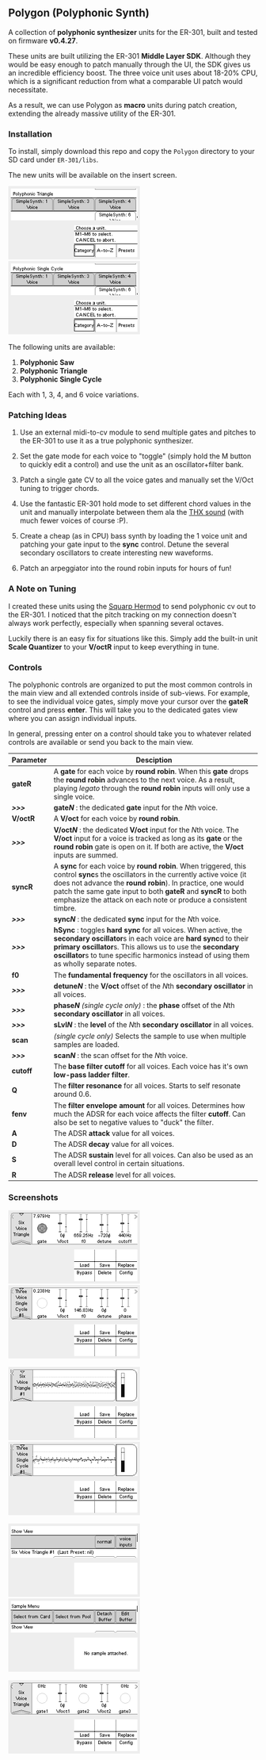## Polygon (Polyphonic Synth)

A collection of **polyphonic synthesizer** units for the ER-301, built and tested on firmware **v0.4.27**.

These units are built utilizing the ER-301 **Middle Layer SDK**. Although they would be easy enough to patch manually through the UI, the SDK gives us an incredible efficiency boost. The three voice unit uses about 18-20% CPU, which is a significant reduction from what a comparable UI patch would necessitate.

As a result, we can use Polygon as **macro** units during patch creation, extending the already massive utility of the ER-301.

### Installation
To install, simply download this repo and copy the `Polygon` directory to your SD card under `ER-301/libs`.

The new units will be available on the insert screen.

![](screenshots/TriangleInsert.png)
![](screenshots/SingleCycleInsert.png)

The following units are available:

1. **Polyphonic Saw**
2. **Polyphonic Triangle**
3. **Polyphonic Single Cycle**

Each with 1, 3, 4, and 6 voice variations.

### Patching Ideas

1. Use an external midi-to-cv module to send multiple gates and pitches to the ER-301 to use it as a true polyphonic synthesizer.

2. Set the gate mode for each voice to "toggle" (simply hold the M button to quickly edit a control) and use the unit as an oscillator+filter bank.

3. Patch a single gate CV to all the voice gates and manually set the V/Oct tuning to trigger chords.

4. Use the fantastic ER-301 hold mode to set different chord values in the unit and manually interpolate between them ala the [THX sound](https://www.youtube.com/watch?v=FWkJ86JqlPA) (with much fewer voices of course :P).

5. Create a cheap (as in CPU) bass synth by loading the 1 voice unit and patching your gate input to the **sync** control. Detune the several secondary oscillators to create interesting new waveforms.

6. Patch an arpeggiator into the round robin inputs for hours of fun!

### A Note on Tuning
I created these units using the [Squarp Hermod](https://squarp.net/hermod) to send polyphonic cv out to the ER-301. I noticed that the pitch tracking on my connection doesn't always work perfectly, especially when spanning several octaves.

Luckily there is an easy fix for situations like this. Simply add the built-in unit **Scale Quantizer** to your **V/octR** input to keep everything in tune.

### Controls
The polyphonic controls are organized to put the most common controls in the main view and all extended controls inside of sub-views. For example, to see the individual voice gates, simply move your cursor over the **gateR** control and press **enter**. This will take you to the dedicated gates view where you can assign individual inputs.

In general, pressing enter on a control should take you to whatever related controls are available or send you back to the main view.

Parameter | Desciption
--------- | ----------
**gateR** | A **gate** for each voice by **round robin**. When this **gate** drops the **round robin** advances to the next voice. As a result, playing *legato* through the **round robin** inputs will only use a single voice.
***>>>***   | **gate*N*** : the dedicated **gate** input for the *N*th voice.
**V/octR** | A **V/oct** for each voice by **round robin**.
***>>>*** | **V/oct*N*** : the dedicated **V/oct** input for the *N*th voice. The **V/oct** input for a voice is tracked as long as its **gate** or the **round robin** gate is open on it. If both are active, the **V/oct** inputs are summed.
**syncR** | A **sync** for each voice by **round robin**. When triggered, this control **sync**s the oscillators in the currently active voice (it does not advance the **round robin**). In practice, one would patch the same gate input to both **gateR** and **syncR** to both emphasize the attack on each note or produce a consistent timbre.
***>>>*** | **sync*N*** : the dedicated **sync** input for the *N*th voice.
***>>>*** | **hSync** : toggles **hard sync** for all voices. When active, the **secondary oscillator**s in each voice are **hard sync**d to their **primary oscillator**s. This allows us to use the **secondary oscillator**s to tune specific harmonics instead of using them as wholly separate notes.
**f0** | The **fundamental frequency** for the oscillators in all voices.
***>>>*** | **detune*N*** : the **V/oct** offset of the *N*th **secondary oscillator** in all voices.
***>>>*** | **phase*N*** *(single cycle only)* : the **phase** offset of the *N*th **secondary oscillator** in all voices.
***>>>*** | **sLvl*N*** : the **level** of the *N*th **secondary oscillator** in all voices.
**scan** | *(single cycle only)* Selects the sample to use when multiple samples are loaded.
***>>>*** | **scan*N*** : the scan offset for the *N*th voice.
**cutoff** | The **base filter cutoff** for all voices. Each voice has it's own **low-pass ladder filter**.
**Q** | The **filter resonance** for all voices. Starts to self resonate around 0.6.
**fenv** | The **filter envelope amount** for all voices. Determines how much the ADSR for each voice affects the filter **cutoff**. Can also be set to negative values to "duck" the filter.
**A** | The ADSR **attack** value for all voices.
**D** | The ADSR **decay** value for all voices.
**S** | The ADSR **sustain** level for all voices. Can also be used as an overall level control in certain situations.
**R** | The ADSR **release** level for all voices.

### Screenshots

![](screenshots/TriangleNormal.png)
![](screenshots/SingleCycleNormal.png)

![](screenshots/TriangleWave.png)
![](screenshots/SingleCycleWave.png)

![](screenshots/TriangleMenu.png)
![](screenshots/SingleCycleMenu.png)

![](screenshots/TriangleVoiceInputs.png)
